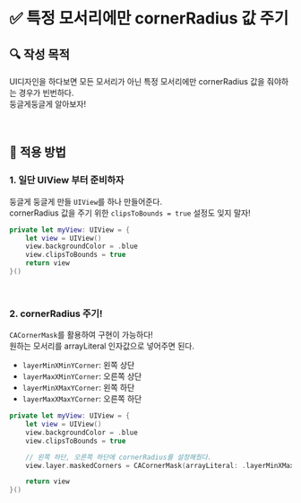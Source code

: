 # ✅ 특정 모서리에만 cornerRadius 값 주기

## **🔍** 작성 목적

UI디자인을 하다보면 모든 모서리가 아닌 특정 모서리에만 cornerRadius 값을 줘야하는 경우가 빈번하다.   
둥글게둥글게 알아보자!

<br>

## 📌 적용 방법

### 1. 일단 UIView 부터 준비하자

둥글게 둥글게 만들 `UIView`를 하나 만들어준다.   
cornerRadius 값을 주기 위한 `clipsToBounds = true` 설정도 잊지 말자!

~~~swift
private let myView: UIView = {
    let view = UIView()
    view.backgroundColor = .blue
    view.clipsToBounds = true
    return view
}()
~~~

<br>

### 2. cornerRadius 주기!

`CACornerMask`를 활용하여 구현이 가능하다!   
원하는 모서리를 arrayLiteral 인자값으로 넣어주면 된다.

- `layerMinXMinYCorner`: 왼쪽 상단
- `layerMaxXMinYCorner`: 오른쪽 상단
- `layerMinXMaxYCorner`: 왼쪽 하단
- `layerMaxXMaxYCorner`: 오른쪽 하단

~~~swift
private let myView: UIView = {
    let view = UIView()
    view.backgroundColor = .blue
    view.clipsToBounds = true

    // 왼쪽 하단, 오른쪽 하단에 cornerRadius를 설정해줬다.
    view.layer.maskedCorners = CACornerMask(arrayLiteral: .layerMinXMaxYCorner, .layerMaxXMaxYCorner)

    return view
}()
~~~